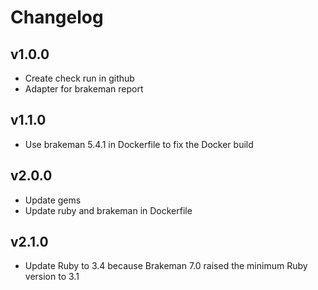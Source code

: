 # Changelog

## v1.0.0

- Create check run in github
- Adapter for brakeman report

## v1.1.0
- Use brakeman 5.4.1 in Dockerfile to fix the Docker build

## v2.0.0
- Update gems
- Update ruby and brakeman in Dockerfile

## v2.1.0
- Update Ruby to 3.4 because Brakeman 7.0 raised the minimum Ruby version to 3.1
